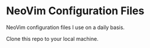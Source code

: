 # NeoVim Configuration Files

NeoVim configuration files I use on a daily basis.

Clone this repo to your local machine.
